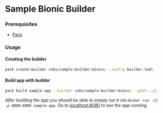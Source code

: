 # Sample Bionic Builder

### Prerequisites
* [Pack](https://buildpacks.io/docs/install-pack/)

### Usage

#### Creating the builder

```bash
pack create-builder cnbs/sample-builder:bionic --config builder.toml
```

#### Build app with builder

```bash
pack build sample-app --builder cnbs/sample-builder:bionic --path ../../apps/java-maven/
```

_After building the app you should be able to simply run it via `docker run -it -p 8080:8080 sample-app`.
Go to [localhost:8080](http://localhost:8080) to see the app running._